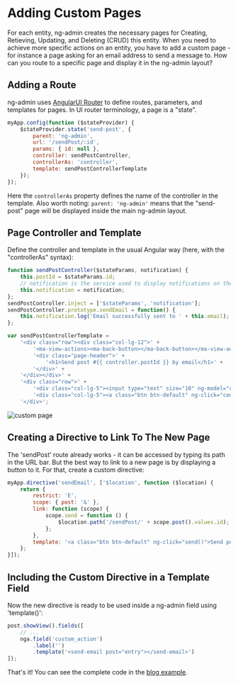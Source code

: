 # Adding Custom Pages

For each entity, ng-admin creates the necessary pages for Creating, Retieving, Updating, and Deleting (CRUD) this entity. When you need to achieve more specific actions on an entity, you have to add a custom page - for instance a page asking for an email address to send a message to. How can you route to a specific page and display it in the ng-admin layout?

## Adding a Route

ng-admin uses [AngularUI Router](https://github.com/angular-ui/ui-router) to define routes, parameters, and templates for pages. In UI router terminology, a page is a "state".

```js
myApp.config(function ($stateProvider) {
    $stateProvider.state('send-post', {
        parent: 'ng-admin',
        url: '/sendPost/:id',
        params: { id: null },
        controller: sendPostController,
        controllerAs: 'controller',
        template: sendPostControllerTemplate
    });
});
```

Here the `controllerAs` property defines the name of the controller in the template. Also worth noting: `parent: 'ng-admin'` means that the "send-post" page will be displayed inside the main ng-admin layout.

## Page Controller and Template

Define the controller and template in the usual Angular way (here, with the "controllerAs" syntax):

```js
function sendPostController($stateParams, notification) {
    this.postId = $stateParams.id;
    // notification is the service used to display notifications on the top of the screen
    this.notification = notification;
};
sendPostController.inject = ['$stateParams', 'notification'];
sendPostController.prototype.sendEmail = function() {
    this.notification.log('Email successfully sent to ' + this.email);
};

var sendPostControllerTemplate =
    '<div class="row"><div class="col-lg-12">' +
        '<ma-view-actions><ma-back-button></ma-back-button></ma-view-actions>' +
        '<div class="page-header">' +
            '<h1>Send post #{{ controller.postId }} by email</h1>' +
        '</div>' +
    '</div></div>' +
    '<div class="row">' +
        '<div class="col-lg-5"><input type="text" size="10" ng-model="controller.email" class="form-control" placeholder="name@example.com"/></div>' +
        '<div class="col-lg-5"><a class="btn btn-default" ng-click="controller.sendEmail()">Send</a></div>' +
    '</div>';
```

![custom page](images/custom_page.png)

## Creating a Directive to Link To The New Page

The 'sendPost' route already works - it can be accessed by typing its path in the URL bar. But the best way to link to a new page is by displaying a button to it. For that, create a custom directive:

```js
myApp.directive('sendEmail', ['$location', function ($location) {
    return {
        restrict: 'E',
        scope: { post: '&' },
        link: function (scope) {
            scope.send = function () {
                $location.path('/sendPost/' + scope.post().values.id);
            };
        },
        template: '<a class="btn btn-default" ng-click="send()">Send post by email</a>'
    };
}]);
```

## Including the Custom Directive in a Template Field

Now the new directive is ready to be used inside a ng-admin field using 'template()':

```js
post.showView().fields([
    // ...
    nga.field('custom_action')
        .label('')
        .template('<send-email post="entry"></send-email>')
]);
```

That's it! You can see the complete code in the [blog example](../examples/blog/config.js).
